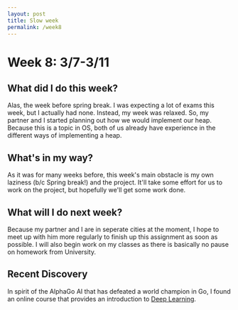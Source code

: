 ```yaml
---
layout: post
title: Slow week
permalink: /week8
---
```


# Week 8: 3/7-3/11

## What did I do this week?

Alas, the week before spring break. I was expecting a lot of exams this week, but I actually had none. Instead, my week was relaxed. So, my partner and I started planning out how we would implement our heap. Because this is a topic in OS, both of us already have experience in the different ways of implementing a heap. 

## What's in my way?

As it was for many weeks before, this week's main obstacle is my own laziness (b/c Spring break!) and the project. It'll take some effort for us to work on the project, but hopefully we'll get some work done.

## What will I do next week?

Because my partner and I are in seperate cities at the moment, I hope to meet up with him more regularly to finish up this assignment as soon as possible. I will also begin work on my classes as there is basically no pause on homework from University. 

## Recent Discovery

In spirit of the AlphaGo AI that has defeated a world champion in Go, I found an online course that provides an introduction to [Deep Learning](https://www.udacity.com/course/deep-learning--ud730). 
